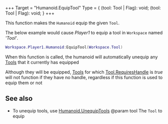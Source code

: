 +++
Target = "Humanoid.EquipTool"
Type = { (tool: Tool | Flag): void; (tool: Tool | Flag): void; }
+++

This function makes the `Humanoid` equip the given `Tool`.The below example would cause *Player1* to equip a tool in `Workspace` named *'Tool'*.```luaWorkspace.Player1.Humanoid:EquipTool(Workspace.Tool)```When this function is called, the humanoid will automatically unequip any [Tools](https://developer.roblox.com/api-reference/class/Tool) that it currently has equippedAlthough they will be equipped, [Tools](https://developer.roblox.com/api-reference/class/Tool) for which [Tool.RequiresHandle](https://developer.roblox.com/api-reference/property/Tool/RequiresHandle) is *true* will not function if they have no handle, regardless if this function is used to equip them or not## See also - To unequip tools, use [Humanoid.UnequipTools](https://developer.roblox.com/api-reference/function/Humanoid/UnequipTools)@param tool The `Tool` to equip